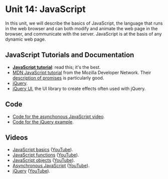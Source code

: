 # Unit 14: JavaScript

In this unit, we will describe the basics of JavaScript, the language that runs in the web browser and can both modify and animate the web page in the browser, and communicate with the server.  JavaScript is at the basis of any dynamic web page.  

## JavaScript Tutorials and Documentation

* **[JavaScript tutorial](https://javascript.info/)**: read this; it's the best. 
* [MDN JavaScript tutorial](https://developer.mozilla.org/en-US/docs/Learn/Getting_started_with_the_web/JavaScript_basics) from the Mozilla Developer Network. Their [description of promises](https://developer.mozilla.org/en-US/docs/Web/JavaScript/Reference/Global_Objects/Promise) is particularly good. 
* [jQuery](https://jquery.com/).
* [jQuery UI](https://jqueryui.com/), the UI library to create effects often used with jQuery. 

## Code

* [Code for the asynchonous JavaScript video](https://github.com/learn-py4web/promises).
* [Code for the jQuery example](https://github.com/learn-py4web/jquery_example).

## Videos

* [JavaScript basics](https://drive.google.com/file/d/1tlZC2yajNdMkWBWdg-kOwZAqb_1Snfvd/view?usp=sharing) ([YouTube](https://youtu.be/bcl_6_QP2ow)).
* [JavaScript functions](https://drive.google.com/file/d/1ss71GF4iTgcSOL-g6pfV9W-9owfmUngL/view?usp=sharing) ([YouTube](https://youtu.be/69d-CUsxfpM)).
* [JavaScript objects](https://drive.google.com/file/d/1MH0ev1rK72b6uMjmcy_QxxnZE6tNSS4N/view?usp=sharing) ([YouTube](https://youtu.be/Oevde8MHrEY)).
* [Asynchronous JavaScript](https://drive.google.com/file/d/1qdYvqwPGyWvA9V58aM0aAZMLHQd6faRM/view?usp=sharing) ([YouTube](https://youtu.be/dafc124CHmg)).
* [jQuery](https://drive.google.com/file/d/1IRrSJpSTUkX8fvyYtSlLqknnqNjAfegd/view?usp=sharing) ([YouTube](https://youtu.be/B8Q6cBb8IQw)).

